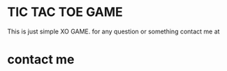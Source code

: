 # TIC TAC TOE GAME

This is just simple XO GAME.
for any question or something contact me at

# contact me
